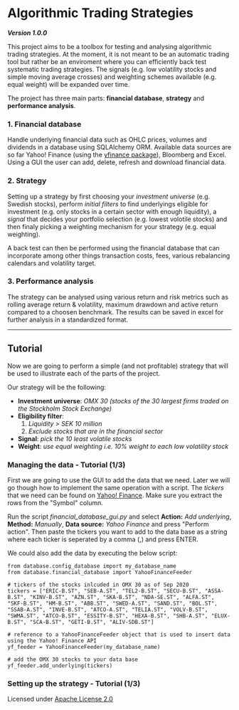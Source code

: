 # Algorithmic Trading Strategies
***Version 1.0.0***

This project aims to be a toolbox for testing and analysing algorithmic trading strategies. At the moment, it is not meant
to be an automatic trading tool but rather be an enviroment where you can efficiently back test systematic trading strategies. 
The signals (e.g. low volatility stocks and simple moving average crosses) and weighting schemes available (e.g. equal weight) will be expanded over time.

The project has three main parts: **financial database**, **strategy** and **performance analysis**.

### 1. Financial database 
Handle underlying financial data such as OHLC prices, volumes and dividends in a database using SQLAlchemy ORM. Available data sources are so far Yahoo! Finance (using the [yfinance package](https://github.com/ranaroussi/yfinance)), Bloomberg and Excel. Using a GUI the user can add, delete, refresh and download financial data. 


### 2. Strategy
Setting up a strategy by first choosing your *investment universe* (e.g. Swedish stocks), perform *initial filters* to find underlyings eligible for investment (e.g. only stocks in a certain sector with enough liquidity), a *signal* that decides your portfolio selection (e.g. lowest volotile stocks) and then finaly picking a weighting mechanism for your strategy (e.g. equal weighting). 

A back test can then be performed using the financial database that can incorporate among other things transaction costs, fees, various rebalancing calendars and volatility target.

### 3. Performance analysis
The strategy can be analysed using various return and risk metrics such as rolling average return & volatility, maximum drawdown and active return compared to a choosen benchmark. The results can be saved in excel for further analysis in a standardized format.

---
## Tutorial
Now we are going to perform a simple (and not profitable) strategy that will be used to illustrate each of the parts of the project.

Our strategy will be the following:
- **Investment universe**: *OMX 30 (stocks of the 30 largest  firms traded on the Stockholm Stock Exchange)*
- **Eligibility filter**:
  1. *Liquidity > SEK 10 million*
  2. *Exclude stocks that are in the financial sector*
- **Signal**: *pick the 10 least volatile stocks*
- **Weight**: *use equal weighting i.e. 10% weight to each low volatility stock*

### Managing the data - Tutorial (1/3)
First we are going to use the GUI to add the data that we need. Later we will go though how to implement the same operation with a script. The *tickers* that we need can be found on [Yahoo! Finance](https://finance.yahoo.com/quote/%5EOMX/components?p=%5EOMX). Make sure you extract the rows from the "Symbol" column. 

Run the script *financial_database_gui.py* and select **Action:** *Add underlying*, **Method:** *Manually*, **Data source:** *Yahoo Finance* and press "Perform action".
Then paste the tickers you want to add to the data base as a string where each ticker is seperated by a comma (,) and press ENTER. 

<!--
Insert screenshot of GUI
-->
We could also add the data by executing the below script:
```
from database.config_database import my_database_name
from database.financial_database import YahooFinanceFeeder

# tickers of the stocks inlcuded in OMX 30 as of Sep 2020
tickers = ["ERIC-B.ST", "SEB-A.ST", "TEL2-B.ST", "SECU-B.ST", "ASSA-B.ST", "KINV-B.ST", "AZN.ST", "SKA-B.ST", "NDA-SE.ST", "ALFA.ST", "SKF-B.ST", "HM-B.ST", "ABB.ST", "SWED-A.ST", "SAND.ST", "BOL.ST", "SSAB-A.ST", "INVE-B.ST", "ATCO-A.ST", "TELIA.ST", "VOLV-B.ST", "SWMA.ST", "ATCO-B.ST", "ESSITY-B.ST", "HEXA-B.ST", "SHB-A.ST", "ELUX-B.ST", "SCA-B.ST", "GETI-B.ST", "ALIV-SDB.ST"]

# reference to a YahooFinanceFeeder object that is used to insert data using the Yahoo! Finance API
yf_feeder = YahooFinanceFeeder(my_database_name)

# add the OMX 30 stocks to your data base
yf_feeder.add_underlying(tickers)
```

### Setting up the strategy - Tutorial (1/3)


Licensed under [Apache License 2.0](LICENSE)







